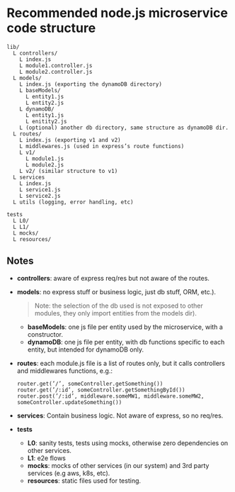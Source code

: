 # Recommended node.js microservice code structure

```
lib/
  L controllers/
    L index.js
    L module1.controller.js
    L module2.controller.js
  L models/
    L index.js (exporting the dynamoDB directory)
    L baseModels/
      L entity1.js
      L entity2.js
    L dynamoDB/
      L entity1.js
      L enitity2.js
    L (optional) another db directory, same structure as dynamoDB dir.
  L routes/
    L index.js (exporting v1 and v2)
    L middlewares.js (used in express’s route functions)
    L v1/
      L module1.js
      L module2.js
    L v2/ (similar structure to v1)
  L services
    L index.js
    L service1.js
    L service2.js
  L utils (logging, error handling, etc)

tests
  L L0/
  L L1/
  L mocks/
  L resources/
```

## Notes

- **controllers**: aware of express req/res but not aware of the routes.
- **models**: no express stuff or business logic, just db stuff, ORM, etc.).
  > Note: the selection of the db used is not exposed to other modules, they only import entities from the models dir).
  - **baseModels**: one js file per entity used by the microservice, with a constructor.
  - **dynamoDB**: one js file per entity, with db functions specific to each entity, but intended for dynamoDB only.
- **routes**: each module.js file is a list of routes only, but it calls controllers and middlewares functions, e.g.:

  ```
  router.get(’/’, someController.getSomething())
  router.get(’/:id’, someController.getSomethingById())
  router.post(’/:id’, middleware.someMW1, middleware.someMW2,  someController.updateSomething())
  ```

- **services**: Contain business logic. Not aware of express, so no req/res.
- **tests**
  - **L0**: sanity tests, tests using mocks, otherwise zero dependencies on other services.
  - **L1**: e2e flows
  - **mocks**: mocks of other services (in our system) and 3rd party services (e.g aws, k8s, etc).
  - **resources**: static files used for testing.
